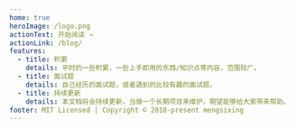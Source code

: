 ```yaml
---
home: true
heroImage: /logo.png
actionText: 开始阅读 →
actionLink: /blog/
features:
  - title: 积累
    details: 平时的一些积累，一些上手即用的东西/知识点等内容，范围较广。
  - title: 面试题
    details: 自己经历的面试题，或者遇到的比较有趣的面试题。
  - title: 持续更新
    details: 本文档将会持续更新，当做一个长期项目来维护，期望能够给大家带来帮助。
footer: MIT Licensed | Copyright © 2018-present mengsixing
---
```

